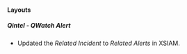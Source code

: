 
#### Layouts
##### Qintel - QWatch Alert
- Updated the *Related Incident* to *Related Alerts* in XSIAM.

